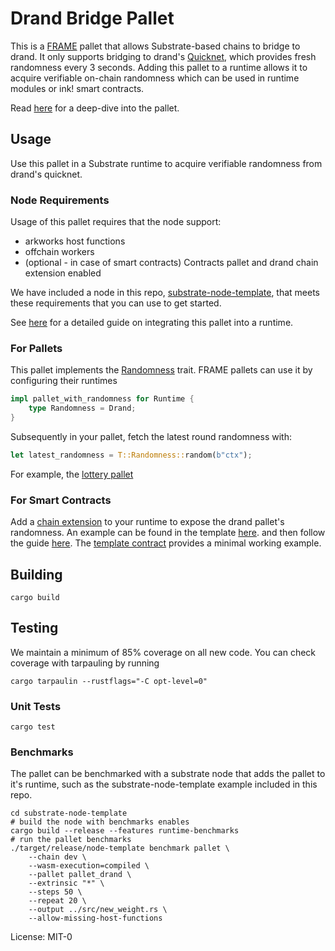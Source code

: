 # Drand Bridge Pallet

This is a [FRAME](https://docs.substrate.io/reference/frame-pallets/) pallet that allows Substrate-based chains to bridge to drand. It only supports bridging to drand's [Quicknet](https://drand.love/blog/quicknet-is-live-on-the-league-of-entropy-mainnet), which provides fresh randomness every 3 seconds. Adding this pallet to a runtime allows it to acquire verifiable on-chain randomness which can be used in runtime modules or ink! smart contracts. 

Read [here](https://github.com/ideal-lab5/idn-sdk/blob/main/docs/how_it_works.md) for a deep-dive into the pallet.

## Usage

Use this pallet in a Substrate runtime to acquire verifiable randomness from drand's quicknet.

### Node Requirements

Usage of this pallet requires that the node support:
- arkworks host functions
- offchain workers
- (optional - in case of smart contracts) Contracts pallet and drand  chain extension enabled 

We have included a node in this repo, [substrate-node-template](https://github.com/ideal-lab5/idn-sdk/tree/main/substrate-node-template), that meets these requirements that you can use to get started.

See [here](https://github.com/ideal-lab5/idn-sdk/blob/main/docs/integration.md) for a detailed guide on integrating this pallet into a runtime.

### For Pallets
This pallet implements the [Randomness](https://paritytech.github.io/polkadot-sdk/master/frame_support/traits/trait.Randomness.html) trait. FRAME pallets can use it by configuring their runtimes 

``` rust
impl pallet_with_randomness for Runtime {
    type Randomness = Drand;
}
```

Subsequently in your pallet, fetch the latest round randomness with:

``` rust
let latest_randomness = T::Randomness::random(b"ctx");
```

For example, the [lottery pallet](https://github.com/paritytech/polkadot-sdk/blob/d3d1542c1d387408c141f9a1a8168e32435a4be9/substrate/frame/lottery/src/lib.rs#L518)

### For Smart Contracts

Add a [chain extension](https://use.ink/macros-attributes/chain-extension/) to your runtime to expose the drand pallet's randomness. An example can be found in the template [here](https://github.com/ideal-lab5/idn-sdk/blob/f00598d961a484fc3c47d1d7f3fa74e5a9f4d38a/substrate-node-template/runtime/src/lib.rs#L854). and then follow the guide [here](https://github.com/ideal-lab5/contracts). The [template contract](https://github.com/ideal-lab5/contracts/tree/main/template) provides a minimal working example.

## Building

``` shell
cargo build
```

## Testing

We maintain a minimum of 85% coverage on all new code. You can check coverage with tarpauling by running 

``` shell
cargo tarpaulin --rustflags="-C opt-level=0"
```

### Unit Tests

``` shell
cargo test
```

### Benchmarks

The pallet can be benchmarked with a substrate node that adds the pallet to it's runtime, such as the substrate-node-template example included in this repo.

``` shell
cd substrate-node-template
# build the node with benchmarks enables
cargo build --release --features runtime-benchmarks
# run the pallet benchmarks
./target/release/node-template benchmark pallet \
    --chain dev \
    --wasm-execution=compiled \
    --pallet pallet_drand \
    --extrinsic "*" \
    --steps 50 \
    --repeat 20 \
    --output ../src/new_weight.rs \
    --allow-missing-host-functions
```

License: MIT-0
